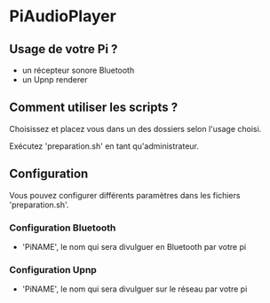 # PiAudioPlayer



## Usage de votre Pi ?

  * un récepteur sonore Bluetooth
  * un Upnp renderer



## Comment utiliser les scripts ?

Choisissez et placez vous dans un des dossiers selon l'usage choisi.

Exécutez 'preparation.sh' en tant qu'administrateur.



## Configuration

Vous pouvez configurer différents paramètres dans les fichiers 'preparation.sh'.

### Configuration Bluetooth

  * 'PiNAME', le nom qui sera divulguer en Bluetooth par votre pi

### Configuration Upnp

  * 'PiNAME', le nom qui sera divulguer sur le réseau par votre pi
